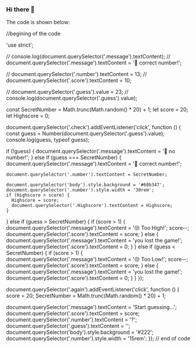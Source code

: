 ### Hi there 👋

<!--
**Abhijith92/Abhijith92** is a ✨ _special_ ✨ repository because its `README.md` (this file) appears on your GitHub profile.

Here are some ideas to get you started:

- 🔭 I’m currently working on ... Java script code
- 🌱 I’m currently learning ... Testing and AI
- 📫 How to reach me: ... abhijithnair100@gmail.com
- ⚡ Fun fact: ... I have a large sense of Humour 
--> The code is shown below:

//begining of the code

'use strict';

// console.log(document.querySelector('.message').textContent);
// document.querySelector('.message').textContent = '🎉 correct number!';

// document.querySelector('.number').textContent = 13;
// document.querySelector('.score').textContent = 10;

// document.querySelector('.guess').value = 23;
// console.log(document.querySelector('.guess').value);

const SecretNumber = Math.trunc(Math.random() * 20) + 1;
let score = 20;
let Highscore = 0;

document.querySelector('.check').addEventListener('click', function () {
  const guess = Number(document.querySelector('.guess').value);
  console.log(guess, typeof guess);

  if (!guess) {
    document.querySelector('.message').textContent = '🚫 no number!';
  } else if (guess === SecretNumber) {
    document.querySelector('.message').textContent = '🎉 correct number!';

    document.querySelector('.number').textContent = SecretNumber;

    document.querySelector('body').style.background = '#60b347';
    document.querySelector('.number').style.width = '30rem';
    if (Highscore > score) {
      Highscore = score;
      document.querySelector('.Highscore').textContent = Highscore;
    }
  } else if (guess > SecretNumber) {
    if (score > 1) {
      document.querySelector('.message').textContent = '😒 Too High!';
      score--;
      document.querySelector('.score').textContent = score;
    } else {
      document.querySelector('.message').textContent = 'you lost the game!';
      document.querySelector('.score').textContent = 0;
    }
  } else if (guess < SecretNumber) {
    if (score > 1) {
      document.querySelector('.message').textContent = '😒 Too Low!';
      score--;
      document.querySelector('.score').textContent = score;
    } else {
      document.querySelector('.message').textContent = 'you lost the game!';
      document.querySelector('.score').textContent = 0;
    }
  }
});

document.querySelector('.again').addEventListener('click', function () {
  score = 20;
  SecretNumber = Math.trunc(Math.random() * 20) + 1;

  document.querySelector('.message').textContent = 'Start guessing...';
  document.querySelector('.score').textContent = score;
  document.querySelector('.number').textContent = '?';
  document.querySelector('.guess').textContent = '';
  document.querySelector('body').style.background = '#222';
  document.querySelector('.number').style.width = '15rem';
});
// end of code
